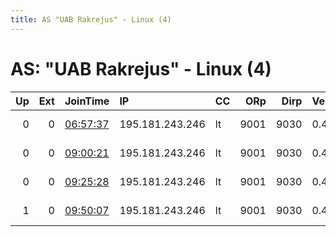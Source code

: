 ```yaml
---
title: AS "UAB Rakrejus" - Linux (4)
---
```


# AS: "UAB Rakrejus" - Linux (4)

|   Up |   Ext | JoinTime                                                                                            | IP              | CC   |   ORp |   Dirp | Version   | Contact                   | Nickname    |   eFamMembers |
|-----:|------:|:----------------------------------------------------------------------------------------------------|:----------------|:-----|------:|-------:|:----------|:--------------------------|:------------|--------------:|
|    0 |     0 | [06:57:37](https://metrics.torproject.org/rs.html#details/8F28778A11B25815A049613C7DB55720727DD8D7) | 195.181.243.246 | lt   |  9001 |   9030 | 0.4.2.7   | myNiceRelay at mailinator | myNiceRelay |             1 |
|    0 |     0 | [09:00:21](https://metrics.torproject.org/rs.html#details/E7F6B9A51A61A2E3D5337025CCE3078C9489C732) | 195.181.243.246 | lt   |  9001 |   9030 | 0.4.2.7   | myNiceRelay at mailinator | myNiceRelay |             1 |
|    0 |     0 | [09:25:28](https://metrics.torproject.org/rs.html#details/A76833C508641FF398B761677B51161023476E0B) | 195.181.243.246 | lt   |  9001 |   9030 | 0.4.2.7   | myNiceRelay at mailinator | myNiceRelay |             1 |
|    1 |     0 | [09:50:07](https://metrics.torproject.org/rs.html#details/6917E5BDE485D56E229E675623AEB8D09FEB5367) | 195.181.243.246 | lt   |  9001 |   9030 | 0.4.2.7   | myNiceRelay at mailinator | myNiceRelay |             1 |
